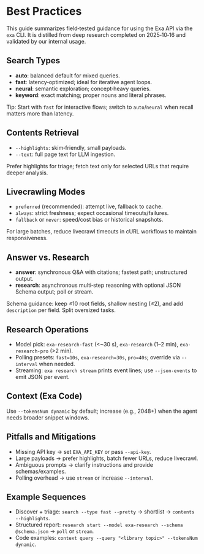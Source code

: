 # Best Practices

This guide summarizes field‑tested guidance for using the Exa API via the `exa` CLI.
It is distilled from deep research completed on 2025‑10‑16 and validated by our internal usage.

## Search Types

- **auto**: balanced default for mixed queries.
- **fast**: latency‑optimized; ideal for iterative agent loops.
- **neural**: semantic exploration; concept‑heavy queries.
- **keyword**: exact matching; proper nouns and literal phrases.

Tip: Start with `fast` for interactive flows; switch to `auto`/`neural` when recall matters more than latency.

## Contents Retrieval

- `--highlights`: skim‑friendly, small payloads.
- `--text`: full page text for LLM ingestion.

Prefer highlights for triage; fetch text only for selected URLs that require deeper analysis.

## Livecrawling Modes

- `preferred` (recommended): attempt live, fallback to cache.
- `always`: strict freshness; expect occasional timeouts/failures.
- `fallback` or `never`: speed/cost bias or historical snapshots.

For large batches, reduce livecrawl timeouts in cURL workflows to maintain responsiveness.

## Answer vs. Research

- **answer**: synchronous Q&A with citations; fastest path; unstructured output.
- **research**: asynchronous multi‑step reasoning with optional JSON Schema output; poll or stream.

Schema guidance: keep ≤10 root fields, shallow nesting (≤2), and add `description` per field. Split oversized tasks.

## Research Operations

- Model pick: `exa-research-fast` (<~30 s), `exa-research` (1–2 min), `exa-research-pro` (>2 min).
- Polling presets: `fast=10s`, `exa-research=30s`, `pro=40s`; override via `--interval` when needed.
- Streaming: `exa research stream` prints event lines; use `--json-events` to emit JSON per event.

## Context (Exa Code)

Use `--tokensNum dynamic` by default; increase (e.g., 2048+) when the agent needs broader snippet windows.

## Pitfalls and Mitigations

- Missing API key → set `EXA_API_KEY` or pass `--api-key`.
- Large payloads → prefer highlights, batch fewer URLs, reduce livecrawl.
- Ambiguous prompts → clarify instructions and provide schemas/examples.
- Polling overhead → use `stream` or increase `--interval`.

## Example Sequences

- Discover + triage: `search --type fast --pretty` → shortlist → `contents --highlights`.
- Structured report: `research start --model exa-research --schema @schema.json` → `poll` or `stream`.
- Code examples: `context query --query "<library topic>" --tokensNum dynamic`.
